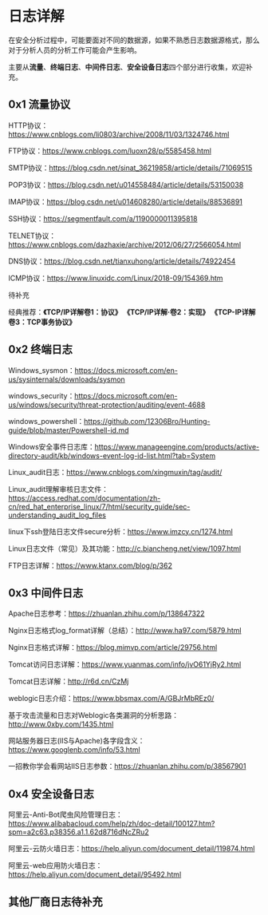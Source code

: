 # 日志详解

在安全分析过程中，可能要面对不同的数据源，如果不熟悉日志数据源格式，那么对于分析人员的分析工作可能会产生影响。

主要从**流量**、**终端日志**、**中间件日志**、**安全设备日志**四个部分进行收集，欢迎补充。

## 0x1 流量协议

HTTP协议：<https://www.cnblogs.com/li0803/archive/2008/11/03/1324746.html>

FTP协议：<https://www.cnblogs.com/luoxn28/p/5585458.html>

SMTP协议：<https://blog.csdn.net/sinat_36219858/article/details/71069515>

POP3协议：<https://blog.csdn.net/u014558484/article/details/53150038>

IMAP协议：<https://blog.csdn.net/u014608280/article/details/88536891>

SSH协议：<https://segmentfault.com/a/1190000011395818>

TELNET协议：<https://www.cnblogs.com/dazhaxie/archive/2012/06/27/2566054.html>

DNS协议：<https://blog.csdn.net/tianxuhong/article/details/74922454>

ICMP协议：<https://www.linuxidc.com/Linux/2018-09/154369.htm>

待补充

经典推荐：**《TCP/IP详解卷1：协议》 《TCP/IP详解·卷2：实现》 《TCP-IP详解卷3：TCP事务协议》**

## 0x2 终端日志

Windows_sysmon：<https://docs.microsoft.com/en-us/sysinternals/downloads/sysmon>

windows_security：<https://docs.microsoft.com/en-us/windows/security/threat-protection/auditing/event-4688>

windows_powershell：<https://github.com/12306Bro/Hunting-guide/blob/master/Powershell-id.md>

Windows安全事件日志库：<https://www.manageengine.com/products/active-directory-audit/kb/windows-event-log-id-list.html?tab=System>

Linux_audit日志：<https://www.cnblogs.com/xingmuxin/tag/audit/>

Linux_audit理解审核日志文件：<https://access.redhat.com/documentation/zh-cn/red_hat_enterprise_linux/7/html/security_guide/sec-understanding_audit_log_files>

linux下ssh登陆日志文件secure分析：<https://www.imzcy.cn/1274.html>

Linux日志文件（常见）及其功能：<http://c.biancheng.net/view/1097.html>

FTP日志详解：<https://www.ktanx.com/blog/p/362>

## 0x3 中间件日志

Apache日志参考：<https://zhuanlan.zhihu.com/p/138647322>

Nginx日志格式log_format详解（总结）：<http://www.ha97.com/5879.html>

Nginx日志格式详解：<https://blog.mimvp.com/article/29756.html>

Tomcat访问日志详解：<https://www.yuanmas.com/info/jvO61YjRy2.html>

Tomcat日志详解：<http://r6d.cn/CzMj>

weblogic日志介绍：<https://www.bbsmax.com/A/GBJrMbREz0/>

基于攻击流量和日志对Weblogic各类漏洞的分析思路：<http://www.0xby.com/1435.html>

网站服务器日志(IIS与Apache)各字段含义：<https://www.googlenb.com/info/53.html>

一招教你学会看网站IIS日志参数：<https://zhuanlan.zhihu.com/p/38567901>

## 0x4 安全设备日志

阿里云-Anti-Bot爬虫风险管理日志：<https://www.alibabacloud.com/help/zh/doc-detail/100127.htm?spm=a2c63.p38356.a1.1.62d8716dNcZRu2>

阿里云-云防火墙日志：<https://help.aliyun.com/document_detail/119874.html>

阿里云-web应用防火墙日志：<https://help.aliyun.com/document_detail/95492.html>

## 其他厂商日志待补充
